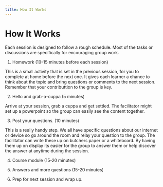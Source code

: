 ```yaml
---
title: How It Works
---
```


# How It Works

Each session is designed to follow a rough schedule. Most of the tasks or discussions are specifically for encouraging group work. 

1. Homework (10-15 minutes before each session)

This is a small activity that is set in the previous session, for you to complete at home before the next one. It gives each learner a chance to think about the topic and bring questions or comments to the next session. Remember that your contributtion to the group is key.

2. Hello and grab-a-cuppa (5 minutes)

Arrive at your session, grab a cuppa and get settled. The facilitator might set up a powerpoint so the group can easily see the content together. 

3. Post your questions. (10 minutes)

This is a really handy step. We all have specific questions about our internet or device so go around the room and relay your question to the group. The facilitator can write these up on butchers paper or a whiteboard. By having them up on display its easier for the group to answer them or help discover the answer at anytime during the session. 

4. Course module (15-20  minutes)


5. Answers and more questions (15-20 minutes)


6. Prep for next session and wrap up. 

